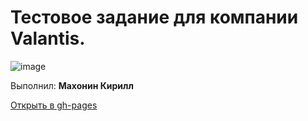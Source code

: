 # Тестовое задание для компании Valantis.
![image](https://github.com/krancheh/test-task-valantis/assets/114944229/fdb6619a-ef41-4cb7-bb39-119d6b5f1f94)

Выполнил: **Махонин Кирилл**

[Открыть в gh-pages](https://krancheh.github.io/test-task-valantis/)
